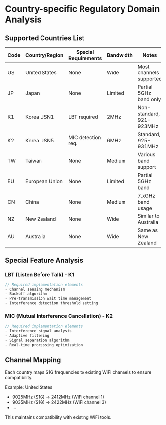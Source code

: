 # Country-specific Regulatory Domain Analysis

## Supported Countries List

| Code | Country/Region | Special Requirements | Bandwidth | Notes |
|------|----------------|----------------------|-----------|-------|
| US   | United States  | None                 | Wide      | Most channels supported |
| JP   | Japan          | None                 | Limited   | Partial 5GHz band only |
| K1   | Korea USN1     | LBT required         | 2MHz      | Non-standard, 921-923MHz |
| K2   | Korea USN5     | MIC detection req.   | 6MHz      | Standard, 925-931MHz |
| TW   | Taiwan         | None                 | Medium    | Various band support |
| EU   | European Union | None                 | Limited   | Partial 5GHz band |
| CN   | China          | None                 | Medium    | 7.xGHz band usage |
| NZ   | New Zealand    | None                 | Wide      | Similar to Australia |
| AU   | Australia      | None                 | Wide      | Same as New Zealand |

## Special Feature Analysis

### LBT (Listen Before Talk) - K1
```c
// Required implementation elements
- Channel sensing mechanism
- Backoff algorithm
- Pre-transmission wait time management
- Interference detection threshold setting
```

### MIC (Mutual Interference Cancellation) - K2
```c
// Required implementation elements
- Interference signal analysis
- Adaptive filtering
- Signal separation algorithm
- Real-time processing optimization
```

## Channel Mapping

Each country maps S1G frequencies to existing WiFi channels to ensure compatibility.

Example: United States
- 9025MHz (S1G) → 2412MHz (WiFi channel 1)
- 9035MHz (S1G) → 2422MHz (WiFi channel 3)
- ...

This maintains compatibility with existing WiFi tools.